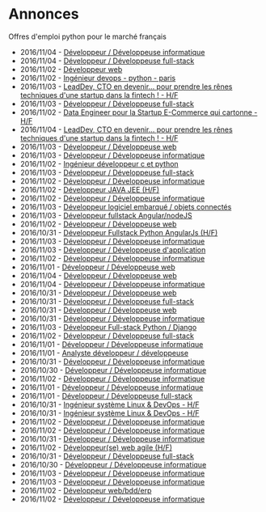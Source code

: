 # Annonces

Offres d'emploi python pour le marché français

* 2016/11/04 - [Développeur / Développeuse informatique](http://www.pyjobs.fr/jobs/details/3982/developpeur-developpeuse-informatique "Développeur / Développeuse informatique")
* 2016/11/04 - [Développeur / Développeuse full-stack](http://www.pyjobs.fr/jobs/details/3981/developpeur-developpeuse-full-stack "Développeur / Développeuse full-stack")
* 2016/11/02 - [Développeur web](http://www.pyjobs.fr/jobs/details/3960/developpeur-web "Développeur web")
* 2016/11/02 - [Ingénieur devops - python - paris](http://www.pyjobs.fr/jobs/details/3958/ingenieur-devops-python-paris "Ingénieur devops - python - paris")
* 2016/11/03 - [LeadDev, CTO en devenir... pour prendre les rênes techniques d'une startup dans la fintech ! - H/F](http://www.pyjobs.fr/jobs/details/3976/leaddev-cto-en-devenir-pour-prendre-les-renes-techniques-dune-startup-dans-la-fintech-h-f "LeadDev, CTO en devenir... pour prendre les rênes techniques d'une startup dans la fintech ! - H/F")
* 2016/11/03 - [Développeur / Développeuse full-stack](http://www.pyjobs.fr/jobs/details/3966/developpeur-developpeuse-full-stack "Développeur / Développeuse full-stack")
* 2016/11/02 - [Data Engineer pour la Startup E-Commerce qui cartonne - H/F](http://www.pyjobs.fr/jobs/details/3959/data-engineer-pour-la-startup-e-commerce-qui-cartonne-h-f "Data Engineer pour la Startup E-Commerce qui cartonne - H/F")
* 2016/11/04 - [LeadDev, CTO en devenir... pour prendre les rênes techniques d'une startup dans la fintech ! - H/F](http://www.pyjobs.fr/jobs/details/3980/leaddev-cto-en-devenir-pour-prendre-les-renes-techniques-dune-startup-dans-la-fintech-h-f "LeadDev, CTO en devenir... pour prendre les rênes techniques d'une startup dans la fintech ! - H/F")
* 2016/11/03 - [Développeur / Développeuse web](http://www.pyjobs.fr/jobs/details/3964/developpeur-developpeuse-web "Développeur / Développeuse web")
* 2016/11/03 - [Développeur / Développeuse informatique](http://www.pyjobs.fr/jobs/details/3967/developpeur-developpeuse-informatique "Développeur / Développeuse informatique")
* 2016/11/02 - [Ingénieur développeur c et python](http://www.pyjobs.fr/jobs/details/3961/ingenieur-developpeur-c-et-python "Ingénieur développeur c et python")
* 2016/11/03 - [Développeur / Développeuse full-stack](http://www.pyjobs.fr/jobs/details/3965/developpeur-developpeuse-full-stack "Développeur / Développeuse full-stack")
* 2016/11/02 - [Développeur / Développeuse informatique](http://www.pyjobs.fr/jobs/details/3948/developpeur-developpeuse-informatique "Développeur / Développeuse informatique")
* 2016/11/02 - [Développeur JAVA JEE (H/F)](http://www.pyjobs.fr/jobs/details/3957/developpeur-java-jee-h-f "Développeur JAVA JEE (H/F)")
* 2016/11/02 - [Développeur / Développeuse informatique](http://www.pyjobs.fr/jobs/details/3955/developpeur-developpeuse-informatique "Développeur / Développeuse informatique")
* 2016/11/03 - [Développeur logiciel embarqué / objets connectés](http://www.pyjobs.fr/jobs/details/3973/developpeur-logiciel-embarque-objets-connectes "Développeur logiciel embarqué / objets connectés")
* 2016/11/03 - [Développeur fullstack Angular/nodeJS](http://www.pyjobs.fr/jobs/details/3972/developpeur-fullstack-angular-nodejs "Développeur fullstack Angular/nodeJS")
* 2016/11/02 - [Développeur / Développeuse web](http://www.pyjobs.fr/jobs/details/3956/developpeur-developpeuse-web "Développeur / Développeuse web")
* 2016/10/31 - [Développeur Fullstack Python AngularJs (H/F)](http://www.pyjobs.fr/jobs/details/3938/developpeur-fullstack-python-angularjs-h-f "Développeur Fullstack Python AngularJs (H/F)")
* 2016/11/03 - [Développeur / Développeuse informatique](http://www.pyjobs.fr/jobs/details/3974/developpeur-developpeuse-informatique "Développeur / Développeuse informatique")
* 2016/11/03 - [Développeur / Développeuse d'application](http://www.pyjobs.fr/jobs/details/3975/developpeur-developpeuse-dapplication "Développeur / Développeuse d'application")
* 2016/11/02 - [Développeur / Développeuse informatique](http://www.pyjobs.fr/jobs/details/3954/developpeur-developpeuse-informatique "Développeur / Développeuse informatique")
* 2016/11/01 - [Développeur / Développeuse web](http://www.pyjobs.fr/jobs/details/3946/developpeur-developpeuse-web "Développeur / Développeuse web")
* 2016/11/04 - [Développeur / Développeuse web](http://www.pyjobs.fr/jobs/details/3979/developpeur-developpeuse-web "Développeur / Développeuse web")
* 2016/11/04 - [Développeur / Développeuse informatique](http://www.pyjobs.fr/jobs/details/3978/developpeur-developpeuse-informatique "Développeur / Développeuse informatique")
* 2016/10/31 - [Développeur / Développeuse web](http://www.pyjobs.fr/jobs/details/3935/developpeur-developpeuse-web "Développeur / Développeuse web")
* 2016/10/31 - [Développeur / Développeuse full-stack](http://www.pyjobs.fr/jobs/details/3937/developpeur-developpeuse-full-stack "Développeur / Développeuse full-stack")
* 2016/10/31 - [Développeur / Développeuse web](http://www.pyjobs.fr/jobs/details/3934/developpeur-developpeuse-web "Développeur / Développeuse web")
* 2016/10/31 - [Développeur / Développeuse informatique](http://www.pyjobs.fr/jobs/details/3936/developpeur-developpeuse-informatique "Développeur / Développeuse informatique")
* 2016/11/03 - [Développeur Full-stack Python / Django](http://www.pyjobs.fr/jobs/details/3971/developpeur-full-stack-python-django "Développeur Full-stack Python / Django")
* 2016/11/02 - [Développeur / Développeuse full-stack](http://www.pyjobs.fr/jobs/details/3953/developpeur-developpeuse-full-stack "Développeur / Développeuse full-stack")
* 2016/11/01 - [Développeur / Développeuse informatique](http://www.pyjobs.fr/jobs/details/3945/developpeur-developpeuse-informatique "Développeur / Développeuse informatique")
* 2016/11/01 - [Analyste développeur / développeuse](http://www.pyjobs.fr/jobs/details/3947/analyste-developpeur-developpeuse "Analyste développeur / développeuse")
* 2016/10/31 - [Développeur / Développeuse informatique](http://www.pyjobs.fr/jobs/details/3933/developpeur-developpeuse-informatique "Développeur / Développeuse informatique")
* 2016/10/30 - [Développeur / Développeuse informatique](http://www.pyjobs.fr/jobs/details/3925/developpeur-developpeuse-informatique "Développeur / Développeuse informatique")
* 2016/11/02 - [Développeur / Développeuse informatique](http://www.pyjobs.fr/jobs/details/3952/developpeur-developpeuse-informatique "Développeur / Développeuse informatique")
* 2016/11/01 - [Développeur / Développeuse informatique](http://www.pyjobs.fr/jobs/details/3943/developpeur-developpeuse-informatique "Développeur / Développeuse informatique")
* 2016/11/01 - [Développeur / Développeuse full-stack](http://www.pyjobs.fr/jobs/details/3944/developpeur-developpeuse-full-stack "Développeur / Développeuse full-stack")
* 2016/10/31 - [Ingénieur système Linux & DevOps - H/F](http://www.pyjobs.fr/jobs/details/3939/ingenieur-systeme-linux-devops-h-f "Ingénieur système Linux & DevOps - H/F")
* 2016/10/31 - [Ingénieur système Linux & DevOps - H/F](http://www.pyjobs.fr/jobs/details/3941/ingenieur-systeme-linux-devops-h-f "Ingénieur système Linux & DevOps - H/F")
* 2016/11/02 - [Développeur / Développeuse informatique](http://www.pyjobs.fr/jobs/details/3951/developpeur-developpeuse-informatique "Développeur / Développeuse informatique")
* 2016/11/02 - [Développeur / Développeuse informatique](http://www.pyjobs.fr/jobs/details/3950/developpeur-developpeuse-informatique "Développeur / Développeuse informatique")
* 2016/10/31 - [Développeur / Développeuse informatique](http://www.pyjobs.fr/jobs/details/3932/developpeur-developpeuse-informatique "Développeur / Développeuse informatique")
* 2016/11/02 - [Développeur(se) web agile (H/F)](http://www.pyjobs.fr/jobs/details/3963/developpeur-se-web-agile-h-f "Développeur(se) web agile (H/F)")
* 2016/10/31 - [Développeur / Développeuse full-stack](http://www.pyjobs.fr/jobs/details/3931/developpeur-developpeuse-full-stack "Développeur / Développeuse full-stack")
* 2016/10/30 - [Développeur / Développeuse informatique](http://www.pyjobs.fr/jobs/details/3929/developpeur-developpeuse-informatique "Développeur / Développeuse informatique")
* 2016/11/03 - [Développeur / Développeuse informatique](http://www.pyjobs.fr/jobs/details/3969/developpeur-developpeuse-informatique "Développeur / Développeuse informatique")
* 2016/11/03 - [Développeur / Développeuse informatique](http://www.pyjobs.fr/jobs/details/3968/developpeur-developpeuse-informatique "Développeur / Développeuse informatique")
* 2016/11/02 - [Développeur web/bdd/erp](http://www.pyjobs.fr/jobs/details/3962/developpeur-web-bdd-erp "Développeur web/bdd/erp")
* 2016/11/02 - [Développeur / Développeuse informatique](http://www.pyjobs.fr/jobs/details/3970/developpeur-developpeuse-informatique "Développeur / Développeuse informatique")

